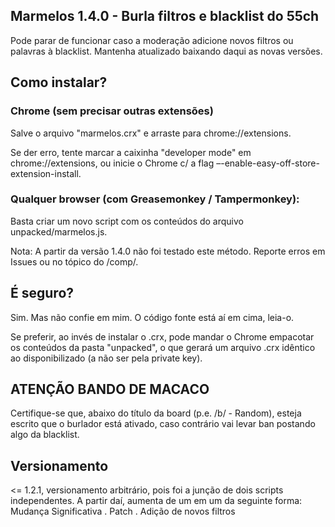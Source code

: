 ## Marmelos 1.4.0 - Burla filtros e blacklist do 55ch

Pode parar de funcionar caso a moderação adicione novos filtros ou palavras 
à blacklist. Mantenha atualizado baixando daqui as novas versões.

## Como instalar?

### Chrome (sem precisar outras extensões)

Salve o arquivo "marmelos.crx" e arraste para chrome://extensions.

Se der erro, tente marcar a caixinha "developer mode" em chrome://extensions, 
ou inicie o Chrome c/ a flag –-enable-easy-off-store-extension-install.

### Qualquer browser (com Greasemonkey / Tampermonkey):

Basta criar um novo script com os conteúdos do arquivo unpacked/marmelos.js.

Nota: A partir da versão 1.4.0 não foi testado este método. Reporte erros em 
Issues ou no tópico do /comp/.

## É seguro?
Sim. Mas não confie em mim. O código fonte está aí em cima, leia-o.

Se preferir, ao invés de instalar o .crx, pode mandar o Chrome empacotar os 
conteúdos da pasta "unpacked", o que gerará um arquivo .crx idêntico ao 
disponibilizado (a não ser pela private key).

## ATENÇÃO BANDO DE MACACO
Certifique-se que, abaixo do título da board (p.e. /b/ - Random), esteja 
escrito que o burlador está ativado, caso contrário vai levar ban postando 
algo da blacklist.

## Versionamento

<= 1.2.1, versionamento arbitrário, pois foi a junção de dois scripts 
independentes. A partir daí, aumenta de um em um da seguinte forma:
Mudança Significativa . Patch . Adição de novos filtros
